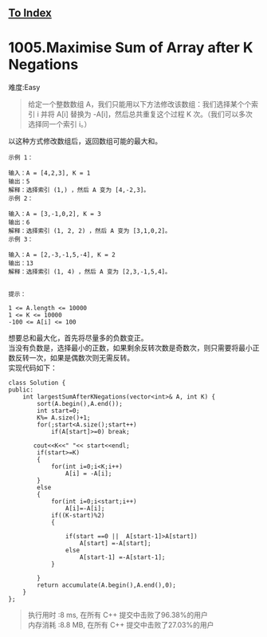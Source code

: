 [To Index](/index.md)
---
# 1005.Maximise Sum of Array after K Negations
难度:Easy
> 给定一个整数数组 A，我们只能用以下方法修改该数组：我们选择某个个索引 i 并将 A[i] 替换为 -A[i]，然后总共重复这个过程 K 次。（我们可以多次选择同一个索引 i。）

以这种方式修改数组后，返回数组可能的最大和。

 

```
示例 1：

输入：A = [4,2,3], K = 1
输出：5
解释：选择索引 (1,) ，然后 A 变为 [4,-2,3]。
示例 2：

输入：A = [3,-1,0,2], K = 3
输出：6
解释：选择索引 (1, 2, 2) ，然后 A 变为 [3,1,0,2]。
示例 3：

输入：A = [2,-3,-1,5,-4], K = 2
输出：13
解释：选择索引 (1, 4) ，然后 A 变为 [2,3,-1,5,4]。
 

提示：

1 <= A.length <= 10000
1 <= K <= 10000
-100 <= A[i] <= 100
```
想要总和最大化，首先将尽量多的负数变正。  
当没有负数是，选择最小的正数，如果剩余反转次数是奇数次，则只需要将最小正数反转一次，如果是偶数次则无需反转。  
实现代码如下：  

```
class Solution {
public:
    int largestSumAfterKNegations(vector<int>& A, int K) {
        sort(A.begin(),A.end());
        int start=0;
        K%= A.size()+1;
        for(;start<A.size();start++)
            if(A[start]>=0) break;

       cout<<K<<" "<< start<<endl;
        if(start>=K)
        {
            for(int i=0;i<K;i++)
                A[i] = -A[i];       
        }
        else
        {
            for(int i=0;i<start;i++)
                A[i]=-A[i];
            if((K-start)%2)
            {
                
                if(start ==0 ||  A[start-1]>A[start])
                    A[start] =-A[start];
                else
                    A[start-1] =-A[start-1];
            }
            
        }
        return accumulate(A.begin(),A.end(),0);
    }
};
```

> 执行用时 :8 ms, 在所有 C++ 提交中击败了96.38%的用户   
内存消耗 :8.8 MB, 在所有 C++ 提交中击败了27.03%的用户
